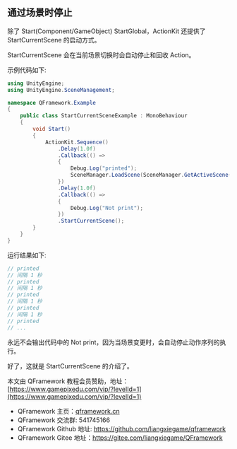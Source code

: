﻿## 通过场景时停止

除了 Start(Component/GameObject) StartGlobal，ActionKit 还提供了 StartCurrentScene 的启动方式。

StartCurrentScene 会在当前场景切换时会自动停止和回收 Action。

示例代码如下:
```csharp
using UnityEngine;
using UnityEngine.SceneManagement;

namespace QFramework.Example
{
    public class StartCurrentSceneExample : MonoBehaviour
    {
        void Start()
        {
            ActionKit.Sequence()
                .Delay(1.0f)
                .Callback(() =>
                {
                    Debug.Log("printed");
                    SceneManager.LoadScene(SceneManager.GetActiveScene().name);
                })
                .Delay(1.0f)
                .Callback(() =>
                {
                    Debug.Log("Not print");
                })
                .StartCurrentScene();
        }
    }
}
```
运行结果如下:
```csharp
// printed
// 间隔 1 秒
// printed
// 间隔 1 秒
// printed
// 间隔 1 秒
// printed
// 间隔 1 秒
// printed
// ...
```

永远不会输出代码中的 Not print，因为当场景变更时，会自动停止动作序列的执行。

好了，这就是 StartCurrentScene 的介绍了。

本文由 QFramework 教程会员赞助，地址：[https://www.gamepixedu.com/vip/?levelId=1](https://www.gamepixedu.com/vip/?levelId=1)

* QFramework 主页：[qframework.cn](https://qframework.cn)
* QFramework 交流群: 541745166
* QFramework Github 地址: <https://github.com/liangxiegame/qframework>
* QFramework Gitee 地址：<https://gitee.com/liangxiegame/QFramework>